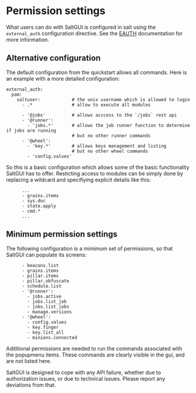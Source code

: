 # Permission settings

What users can do with SaltGUI is configured in salt using the `external_auth` configuration directive.
See the [EAUTH](https://docs.saltstack.com/en/latest/topics/eauth/index.html) documentation for more information.

## Alternative configuration
The default configuration from the quickstart allows all commands.
Here is an example with a more detailed configuration:
```
external_auth:
  pam:
    saltuser:            # the unix username which is allowed to login
      - .*               # allow to execute all modules

      - '@jobs'          # allows acccess to the `/jobs` rest api
      - '@runner':
        - 'jobs.*'       # allows the job runner function to determine if jobs are running
                         # but no other runner commands
      - '@wheel':
        - 'key.*'        # allows keys management and listing
                         # but no other wheel commands
        - 'config.values'
```

So this is a basic configuration which allows some of the basic functionality SaltGUI has to offer.
Resticting access to modules can be simply done by replacing a wildcard and specifiying explicit details like this:
```
      ...
      - grains.items
      - sys.doc
      - state.apply
      - cmd.*
      ...
```

## Minimum permission settings

The following configuration is a mimimum set of permissions, so that SaltGUI can populate its screens:
```
      - beacons.list
      - grains.items
      - pillar.items
      - pillar.obfuscate
      - schedule.list
      - '@runner':
        - jobs.active
        - jobs.list_job
        - jobs.list_jobs
        - manage.versions
      - '@wheel':
        - config.values
        - key.finger
        - key.list_all
        - minions.connected
```
Adititional permissions are needed to run the commands associated with the popupmenu items.
These commands are clearly visible in the gui, and are not listed here.

SaltGUI is designed to cope with any API failure, whether due to authorization issues, or due to technical issues.
Please report any deviations from that.
